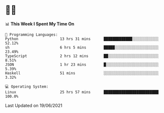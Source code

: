 # 👨‍💻
<!--START_SECTION:waka-->
📊 **This Week I Spent My Time On** 

```text
💬 Programming Languages: 
Python                   13 hrs 31 mins      █████████████░░░░░░░░░░░░   52.12% 
sh                       6 hrs 5 mins        █████░░░░░░░░░░░░░░░░░░░░   23.49% 
TypeScript               2 hrs 12 mins       ██░░░░░░░░░░░░░░░░░░░░░░░   8.51% 
JSON                     1 hr 23 mins        █░░░░░░░░░░░░░░░░░░░░░░░░   5.39% 
Haskell                  51 mins             ░░░░░░░░░░░░░░░░░░░░░░░░░   3.32%

💻 Operating System: 
Linux                    25 hrs 57 mins      █████████████████████████   100.0%

```


 Last Updated on 19/06/2021
<!--END_SECTION:waka-->
